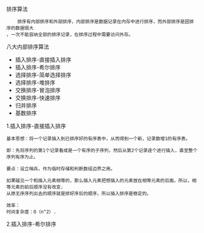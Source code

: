 排序算法

        排序有内部排序和外部排序，内部排序是数据记录在内存中进行排序，而外部排序是因排序的数据很大
    ，一次不能容纳全部的排序记录，在排序过程中需要访问外存。

八大内部排序算法   
* 插入排序-直接插入排序
* 插入排序-希尔排序
* 选择排序-简单选择排序
* 选择排序-堆排序
* 交换排序-冒泡排序
* 交换排序-快速排序
* 归并排序
* 基数排序

1.插入排序-直接插入排序

    基本思想：将一个记录插入到已排序好的有序表中，从而得到一个新，记录数增1的有序表。
    
    即：先将序列的第1个记录看成是一个有序的子序列，然后从第2个记录逐个进行插入，直至整个序列有序为止。
    
    要点：设立哨兵，作为临时存储和判断数组边界之用。
    
    如果碰见一个和插入元素相等的，那么插入元素把想插入的元素放在相等元素的后面。所以，相等元素的前后顺序没有改变，
    从原无序序列出去的顺序就是排好序后的顺序，所以插入排序是稳定的。
    
    效率：
    时间复杂度：O（n^2）. 
    
    
2.插入排序-希尔排序

    